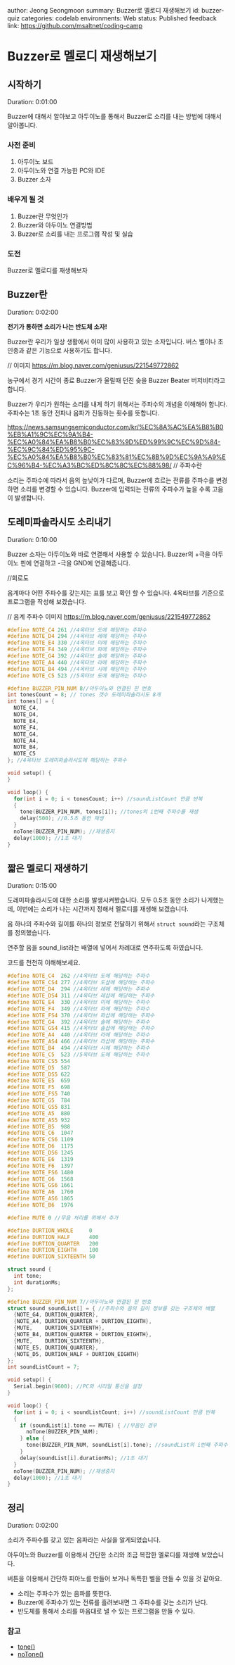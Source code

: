 author: Jeong Seongmoon
summary: Buzzer로 멜로디 재생해보기
id: buzzer-quiz
categories: codelab
environments: Web
status: Published
feedback link: https://github.com/msaltnet/coding-camp

# Buzzer로 멜로디 재생해보기

## 시작하기
Duration: 0:01:00

Buzzer에 대해서 알아보고 아두이노를 통해서 Buzzer로 소리를 내는 방법에 대해서 알아봅니다.

### 사전 준비
1. 아두이노 보드
1. 아두이노와 연결 가능한 PC와 IDE
1. Buzzer 소자

### 배우게 될 것
1. Buzzer란 무엇인가
1. Buzzer와 아두이노 연결방법
1. Buzzer로 소리를 내는 프로그램 작성 및 실습

### 도전
Buzzer로 멜로디를 재생해보자

## Buzzer란
Duration: 0:02:00

**전기가 통하면 소리가 나는 반도체 소자!**

Buzzer란 우리가 일상 생활에서 이미 많이 사용하고 있는 소자입니다. 버스 벨이나 초인종과 같은 기능으로 사용하기도 합니다.

// 이미지 
https://m.blog.naver.com/geniusus/221549772862

<aside class="positive">
농구에서 경기 시간이 종료 Buzzer가 울릴때 던진 슛을 Buzzer Beater 버저비터라고 합니다.
</aside>

Buzzer가 우리가 원하는 소리를 내게 하기 위해서는 주파수의 개념을 이해해야 합니다. 주파수는 1초 동안 전파나 음파가 진동하는 횟수를 뜻합니다.

https://news.samsungsemiconductor.com/kr/%EC%8A%AC%EA%B8%B0%EB%A1%9C%EC%9A%B4-%EC%A0%84%EA%B8%B0%EC%83%9D%ED%99%9C%EC%9D%84-%EC%9C%84%ED%95%9C-%EC%A0%84%EA%B8%B0%EC%83%81%EC%8B%9D%EC%9A%A9%EC%96%B4-%EC%A3%BC%ED%8C%8C%EC%88%98/
// 주파수란

소리는 주파수에 따라서 음의 높낮이가 다르며, Buzzer에 흐르는 전류를 주파수를 변경하면 소리를 변경할 수 있습니다. Buzzer에 입력되는 전류의 주파수가 높을 수록 고음이 발생합니다.

## 도레미파솔라시도 소리내기
Duration: 0:10:00

Buzzer 소자는 아두이노와 바로 연결해서 사용할 수 있습니다. Buzzer의 +극을 아두이노 핀에 연결하고 -극을 GND에 연결해줍니다.

//회로도

음계마다 어떤 주파수를 갖는지는 표를 보고 확인 할 수 있습니다. 4옥타브를 기준으로 프로그램을 작성해 보겠습니다.

// 음계 주파수 이미지
https://m.blog.naver.com/geniusus/221549772862

```c
#define NOTE_C4 261 //4옥타브 도에 해당하는 주파수
#define NOTE_D4 294 //4옥타브 레에 해당하는 주파수
#define NOTE_E4 330 //4옥타브 미에 해당하는 주파수
#define NOTE_F4 349 //4옥타브 파에 해당하는 주파수
#define NOTE_G4 392 //4옥타브 솔에 해당하는 주파수
#define NOTE_A4 440 //4옥타브 라에 해당하는 주파수
#define NOTE_B4 494 //4옥타브 시에 해당하는 주파수
#define NOTE_C5 523 //5옥타브 도에 해당하는 주파수

#define BUZZER_PIN_NUM 8//아두이노와 연결된 핀 번호
int tonesCount = 8; // tones 갯수 도레미파솔라시도 8개
int tones[] = {
  NOTE_C4,
  NOTE_D4,
  NOTE_E4,
  NOTE_F4,
  NOTE_G4,
  NOTE_A4,
  NOTE_B4,
  NOTE_C5
}; //4옥타브 도레미파솔라시도에 해당하는 주파수

void setup() {
}

void loop() {
  for(int i = 0; i < tonesCount; i++) //soundListCount 만큼 반복
  {
    tone(BUZZER_PIN_NUM, tones[i]); //tones의 i번째 주파수를 재생
    delay(500); //0.5초 동안 재생
  }
  noTone(BUZZER_PIN_NUM); //재생중지
  delay(1000); //1초 대기
}
```

## 짧은 멜로디 재생하기
Duration: 0:15:00

도레미파솔라시도에 대한 소리를 발생시켜봤습니다.
모두 0.5초 동안 소리가 나게했는데, 이번에는 소리가 나는 시간까지 정해서 멜로디를 재생해 보겠습니다.

음 하나의 주파수와 길이를 하나의 정보로 전달하기 위해서 `struct sound`라는 구조체를 정의했습니다.

연주할 음을 sound_list라는 배열에 넣어서 차례대로 연주하도록 하였습니다.

코드를 천천히 이해해보세요.

```c
#define NOTE_C4  262 //4옥타브 도에 해당하는 주파수
#define NOTE_CS4 277 //4옥타브 도샾에 해당하는 주파수 
#define NOTE_D4  294 //4옥타브 레에 해당하는 주파수
#define NOTE_DS4 311 //4옥타브 레샵에 해당하는 주파수
#define NOTE_E4  330 //4옥타브 미에 해당하는 주파수
#define NOTE_F4  349 //4옥타브 파에 해당하는 주파수
#define NOTE_FS4 370 //4옥타브 파샵에 해당하는 주파수
#define NOTE_G4  392 //4옥타브 솔에 해당하는 주파수
#define NOTE_GS4 415 //4옥타브 솔샵에 해당하는 주파수
#define NOTE_A4  440 //4옥타브 라에 해당하는 주파수
#define NOTE_AS4 466 //4옥타브 라샵에 해당하는 주파수
#define NOTE_B4  494 //4옥타브 시에 해당하는 주파수
#define NOTE_C5  523 //5옥타브 도에 해당하는 주파수
#define NOTE_CS5 554
#define NOTE_D5  587
#define NOTE_DS5 622
#define NOTE_E5  659
#define NOTE_F5  698
#define NOTE_FS5 740
#define NOTE_G5  784
#define NOTE_GS5 831
#define NOTE_A5  880
#define NOTE_AS5 932
#define NOTE_B5  988
#define NOTE_C6  1047
#define NOTE_CS6 1109
#define NOTE_D6  1175
#define NOTE_DS6 1245
#define NOTE_E6  1319
#define NOTE_F6  1397
#define NOTE_FS6 1480
#define NOTE_G6  1568
#define NOTE_GS6 1661
#define NOTE_A6  1760
#define NOTE_AS6 1865
#define NOTE_B6  1976

#define MUTE 0 //무음 처리를 위해서 추가

#define DURTION_WHOLE     0
#define DURTION_HALF      400
#define DURTION_QUARTER   200
#define DURTION_EIGHTH    100
#define DURTION_SIXTEENTH 50

struct sound {
  int tone;
  int durationMs;
};

#define BUZZER_PIN_NUM 7//아두이노와 연결된 핀 번호
struct sound soundList[] = { //주파수와 음의 길이 정보를 갖는 구조체의 배열
  {NOTE_G4, DURTION_QUARTER},
  {NOTE_A4, DURTION_QUARTER + DURTION_EIGHTH},
  {MUTE,    DURTION_SIXTEENTH},
  {NOTE_B4, DURTION_QUARTER + DURTION_EIGHTH},
  {MUTE,    DURTION_SIXTEENTH},
  {NOTE_E5, DURTION_QUARTER},
  {NOTE_D5, DURTION_HALF + DURTION_EIGHTH}
};
int soundListCount = 7;

void setup() {
  Serial.begin(9600); //PC와 시리얼 통신을 설정
}

void loop() {
  for(int i = 0; i < soundListCount; i++) //soundListCount 만큼 반복
  {
    if (soundList[i].tone == MUTE) { //무음인 경우
      noTone(BUZZER_PIN_NUM);
    } else {
      tone(BUZZER_PIN_NUM, soundList[i].tone); //soundList의 i번째 주파수를 재생
    }
    delay(soundList[i].durationMs); //1초 대기
  }
  noTone(BUZZER_PIN_NUM); //재생중지
  delay(1000); //1초 대기
}
```

## 정리
Duration: 0:02:00

소리가 주파수를 갖고 있는 음파라는 사실을 알게되었습니다.

아두이노와 Buzzer를 이용해서 간단한 소리와 조금 복잡한 멜로디를 재생해 보았습니다.

버튼을 이용해서 간단하 피아노를 만들어 보거나 독특한 벨을 만들 수 있을 것 같아요.

- 소리는 주파수가 있는 음파를 뜻한다.
- Buzzer에 주파수가 있는 전류를 흘려보내면 그 주파수를 갖는 소리가 난다.
- 반도체를 통해서 소리를 마음대로 낼 수 있는 프로그램을 만들 수 있다.

### 참고
- [tone()](https://www.arduino.cc/reference/ko/language/functions/advanced-io/tone/)
- [noTone()](https://www.arduino.cc/reference/ko/language/functions/advanced-io/notone/)
